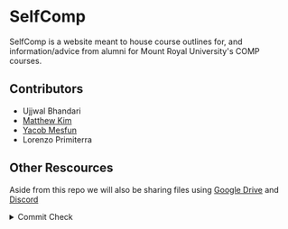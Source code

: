 # SelfComp

SelfComp is a website meant to house course outlines for, and information/advice from alumni for Mount Royal University's COMP courses.

## Contributors
<!-- Can add link to all your guys' githubs as well is u want to add -->
- Ujjwal Bhandari
- [Matthew Kim](https://github.com/EassunKim)
- [Yacob Mesfun](https://github.com/Ymesfun)
- Lorenzo Primiterra

## Other Rescources

Aside from this repo we will also be sharing files using [Google Drive](https://drive.google.com/drive/folders/1nUbFmQfhxza2xoQnU6ltNtXfH2xv4htr?usp=sharing) and [Discord](https://discord.gg/7ah7GDtwgA)


<details>
<Summary> Commit Check </summary>

Section to sign off and make sure everyone can commit to main.

Done:
Matthew Kim
Yacob Mesfun

</details>
